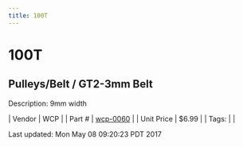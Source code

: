 ```yaml
---
title: 100T
---
```


# 100T
## Pulleys/Belt / GT2-3mm Belt
Description: 	9mm width 

| Vendor | WCP | 
| Part # | [wcp-0060](http://www.wcproducts.net/gt2-timing-pulleys-belts) | 
| Unit Price | $6.99 | 
| Tags: |  | 

Last updated: Mon May 08 09:20:23 PDT 2017